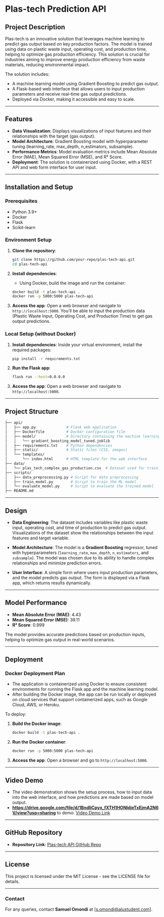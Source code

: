 # Plas-tech Prediction API

## Project Description

Plas-tech is an innovative solution that leverages machine learning to predict gas output based on key production factors. The model is trained using data on plastic waste input, operating cost, and production time, helping to optimize gas production efficiency. This solution is crucial for industries aiming to improve energy production efficiency from waste materials, reducing environmental impact.

The solution includes:

- A machine learning model using Gradient Boosting to predict gas output.
- A Flask-based web interface that allows users to input production parameters and receive real-time gas output predictions.
- Deployed via Docker, making it accessible and easy to scale.

---

## Features

- **Data Visualization**: Displays visualizations of input features and their relationships with the target (gas output).
- **Model Architecture**: Gradient Boosting model with hyperparameter tuning (learning_rate, max_depth, n_estimators, subsample).
- **Performance Metrics**: Model evaluation metrics include Mean Absolute Error (MAE), Mean Squared Error (MSE), and R² Score.
- **Deployment**: The solution is containerized using Docker, with a REST API and web form interface for user input.

---

## Installation and Setup

### Prerequisites

- Python 3.9+
- Docker
- Flask
- Scikit-learn

### Environment Setup

1. **Clone the repository**:

   ```bash
   git clone https://github.com/your-repo/plas-tech-api.git
   cd plas-tech-api
   ```

2. **Install dependencies**:

   - Using Docker, build the image and run the container:

   ```bash
   docker build -t plas-tech-api .
   docker run -p 5000:5000 plas-tech-api
   ```

3. **Access the app**:
   Open a web browser and navigate to `http://localhost:5000`. You'll be able to input the production data (Plastic Waste Input, Operating Cost, and Production Time) to get gas output predictions.

### Local Setup (without Docker)

1. **Install dependencies**:
   Inside your virtual environment, install the required packages:

   ```bash
   pip install -r requirements.txt
   ```

2. **Run the Flask app**:

   ```bash
   flask run --host=0.0.0.0
   ```

3. **Access the app**:
   Open a web browser and navigate to `http://localhost:5000`.

---

## Project Structure

```bash
├── api/
│   ├── app.py              # Flask web application
│   ├── Dockerfile          # Docker configuration file
│   ├── model/              # Directory containing the machine learning model
│   │   └── gradient_boosting_model_tuned.joblib
│   ├── requirements.txt    # Python dependencies
│   ├── static/             # Static files (CSS, images)
│   └── templates/
│       └── index.html      # HTML template for the web interface
├── data/
│   └── plas_tech_complex_gas_production.csv  # Dataset used for training and evaluation
├── scripts/
│   ├── data_preprocessing.py # Script for data preprocessing
│   ├── train_model.py        # Script to train the ML model
│   └── evaluate_model.py     # Script to evaluate the trained model
├── README.md
```

---

## Design

- **Data Engineering**: The dataset includes variables like plastic waste input, operating cost, and time of production to predict gas output. Visualizations of the dataset show the relationships between the input features and target variable.
- **Model Architecture**: The model is a **Gradient Boosting** regressor, tuned with hyperparameters (`learning_rate`, `max_depth`, `n_estimators`, and `subsample`). The model was chosen due to its ability to handle complex relationships and minimize prediction errors.

- **User Interface**: A simple form where users input production parameters, and the model predicts gas output. The form is displayed via a Flask app, which returns results dynamically.

---

## Model Performance

- **Mean Absolute Error (MAE)**: 4.43
- **Mean Squared Error (MSE)**: 39.11
- **R² Score**: 0.999

The model provides accurate predictions based on production inputs, helping to optimize gas output in real-world scenarios.

---

## Deployment

### Docker Deployment Plan

- The application is containerized using Docker to ensure consistent environments for running the Flask app and the machine learning model.
- After building the Docker image, the app can be run locally or deployed on cloud services that support containerized apps, such as Google Cloud, AWS, or Heroku.

To deploy:

1. **Build the Docker image**:

   ```bash
   docker build -t plas-tech-api .
   ```

2. **Run the Docker container**:

   ```bash
   docker run -p 5000:5000 plas-tech-api
   ```

3. **Access the app**:
   Open a browser and go to `http://localhost:5000`.

---

## Video Demo

- The video demonstration shows the setup process, how to input data into the web interface, and how predictions are made based on model output.
- **https://drive.google.com/file/d/1BndliCpyx_fXTH1HONldjeTxEjmA2N6V/view?usp=sharing** to demo: [Video Demo Link](#)

---

## GitHub Repository

- **Repository Link**: [Plas-tech API GitHub Repo](#)

---

## License

This project is licensed under the MIT License - see the LICENSE file for details.

---

### Contact

For any queries, contact **Samuel Omondi** at [s.omondi@alustudent.com].
